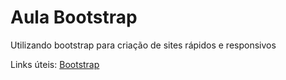 # Aula Bootstrap

Utilizando bootstrap para criação de sites rápidos e responsivos

Links úteis:
[Bootstrap](https://getbootstrap.com/)
